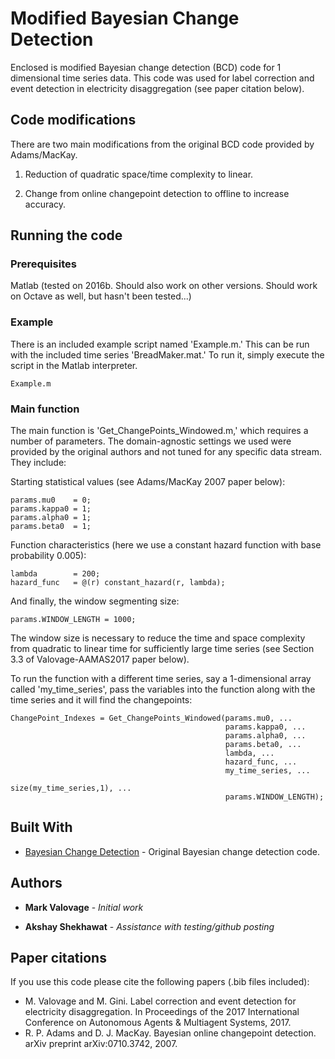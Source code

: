# Modified Bayesian Change Detection

Enclosed is modified Bayesian change detection (BCD) code for 1 dimensional time series data.  This code was used for label correction and event detection in electricity disaggregation (see paper citation below).  

## Code modifications

There are two main modifications from the original BCD code provided by Adams/MacKay.

1.  Reduction of quadratic space/time complexity to linear.

2.  Change from online changepoint detection to offline to increase accuracy.

## Running the code

### Prerequisites

Matlab (tested on 2016b.  Should also work on other versions.  Should work on Octave as well, but hasn't been tested...)

### Example

There is an included example script named 'Example.m.'  This can be run with the included time series 'BreadMaker.mat.'  To run it, simply execute the script in the Matlab interpreter.

```
Example.m
```

### Main function

The main function is 'Get_ChangePoints_Windowed.m,' which requires a number of parameters.  The domain-agnostic settings we used were provided by the original authors and not tuned for any specific data stream.  They include:

Starting statistical values (see Adams/MacKay 2007 paper below):

```
params.mu0    = 0;
params.kappa0 = 1;
params.alpha0 = 1;
params.beta0  = 1;
```

Function characteristics (here we use a constant hazard function with base probability 0.005):

```
lambda        = 200;
hazard_func   = @(r) constant_hazard(r, lambda);
```

And finally, the window segmenting size:

```
params.WINDOW_LENGTH = 1000;
```

The window size is necessary to reduce the time and space complexity from quadratic to linear time for sufficiently large time series (see Section 3.3 of Valovage-AAMAS2017 paper below).  

To run the function with a different time series, say a 1-dimensional array called 'my_time_series', pass the variables into the function along with the time series and it will find the changepoints:

```
ChangePoint_Indexes = Get_ChangePoints_Windowed(params.mu0, ...
                                                params.kappa0, ...
                                                params.alpha0, ...
                                                params.beta0, ...
                                                lambda, ...
                                                hazard_func, ...
                                                my_time_series, ...
                                                size(my_time_series,1), ...
                                                params.WINDOW_LENGTH);
```

## Built With

* [Bayesian Change Detection](http://hips.seas.harvard.edu/content/bayesian-online-changepoint-detection) - Original Bayesian change detection code.

## Authors

* **Mark Valovage** - *Initial work*

* **Akshay Shekhawat** - *Assistance with testing/github posting*

## Paper citations

If you use this code please cite the following papers (.bib files included):

* M. Valovage and M. Gini. Label correction and event detection for electricity disaggregation. In Proceedings of the 2017 International Conference on Autonomous Agents & Multiagent Systems, 2017.
* R. P. Adams and D. J. MacKay. Bayesian online changepoint detection. arXiv preprint arXiv:0710.3742, 2007.